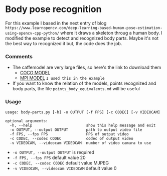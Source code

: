 # Body pose recognition
For this example I based in the next entry of blog ```https://www.learnopencv.com/deep-learning-based-human-pose-estimation-using-opencv-cpp-python/``` where it draws a skeleton throug a human body. I modified the example to detect and recognized body parts. Maybe it's not the best way to recognized it but, the code does the job.

### Comments
* The caffemodel are very large files, so here's the link to download them
    * [COCO MODEL](http://posefs1.perception.cs.cmu.edu/Users/ZheCao/pose_iter_440000.caffemodel)
    * [MPI MODEL]( http://posefs1.perception.cs.cmu.edu/Users/ZheCao/pose_iter_146000.caffemodel) ```I used this in the example```
* If you want to know the relation of the models, points recognized and body parts, the file ```points_body_equivalents.md``` will be useful

### Usage
```shell
usage: body-parts.py [-h] -o OUTPUT [-f FPS] [-c CODEC] [-v VIDEOCAM]

optional arguments:
  -h, --help                        show this help message and exit
  -o OUTPUT, --output OUTPUT        path to output video file
  -f FPS, --fps FPS                 FPS of output video
  -c CODEC, --codec CODEC           codec of output video
  -v VIDEOCAM, --videocam VIDEOCAM  number of video camara to use
```

* ```-o OUTPUT, --output OUTPUT``` is required
* ```-f FPS, --fps FPS``` default value 20
* ```-c CODEC, --codec CODEC``` default value MJPEG
* ```-v VIDEOCAM, --videocam VIDEOCAM``` default value 0